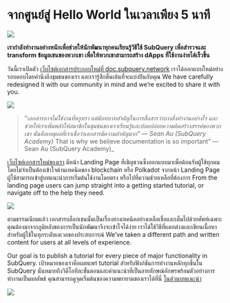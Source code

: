 # จากศูนย์สู่ Hello World ในเวลาเพียง 5 นาที

![](https://miro.medium.com/max/1400/1*g51P_PPoseNqEfCBgvpXXA.png)

**เรากำลังทำงานอย่างหนักเพื่อช่วยให้นักพัฒนาทุกคนเรียนรู้วิธีใช้ SubQuery เพื่อสำรวจและ transform ข้อมูลเชนของพวกเขา เพื่อให้พวกเขาสามารถสร้าง dApps ที่ใช้งานง่ายได้เร็วขึ้น**

วันนี้เราเปิดตัว [เว็บไซต์เอกสารประกอบใหม่ที่ doc.subquery.network](https://doc.subquery.network/) เราได้ออกแบบใหม่อย่างรอบคอบโดยคำนึงถึงชุมชนของเรา และเรารู้สึกตื่นเต้นที่จะแบ่งปันกับคุณ We have carefully redesigned it with our community in mind and we’re excited to share it with you.

![](https://miro.medium.com/max/1200/1*snyFSjyQ9q116bmIcaVfsQ.gif)

> _“_เอกสารอาจไม่ใช่งานที่หรูหรา แต่มีบทบาทสำคัญในการสื่อสารว่าบางสิ่งทำงานอย่างไร และช่วยให้เราเพิ่มพลังให้สมาชิกในชุมชนของเราเรียนรู้และปลดปล่อยความคิดสร้างสรรค์ของพวกเขา นั่นคือเหตุผลที่เราเชื่อว่าเอกสารมีความสำคัญมาก_” — Sean Au (SubQuery Academy)_ That is why we believe documentation is so important</em>” — Sean Au (SubQuery Academy)_

[เว็บไซต์เอกสารใหม่ของเรา](https://doc.subquery.network/) มีหน้า Landing Page ที่เชิญชวนซึ่งออกแบบมาเพื่อต้อนรับผู้ใช้ทุกคน โดยไม่จำเป็นต้องเข้าใจด้านเทคนิคของ blockchain หรือ Polkadot จากหน้า Landing Page ผู้ใช้สามารถเข้าสู่บทแนะนำการเริ่มต้นใช้งานโดยตรง หรือไปที่ความช่วยเหลือที่ต้องการ From the landing page users can jump straight into a getting started tutorial, or navigate off to the help they need.


![](https://miro.medium.com/max/1400/1*obZau98aya3Ohtc43DAuEw.png)

ตามธรรมเนียมแล้ว เอกสารบล็อกเชนนั้นเป็นเรื่องทางเทคนิคอย่างเหลือเชื่อและเต็มไปด้วยศัพท์เฉพาะ คุณต้องมาจากภูมิหลังของการเป็นนักพัฒนาจึงจะเข้าใจได้ง่าย เราได้ใช้วิธีที่แตกต่างและเขียนเนื้อหาสำหรับผู้ใช้ในทุกระดับเลเวลของประสบการณ์ We’ve taken a different path and written content for users at all levels of experience.

Our goal is to publish a tutorial for every piece of major functionality in SubQuery. เป้าหมายของเราคือเผยแพร่ tutorial สำหรับฟังก์ชันการทำงานหลักทุกชิ้นใน SubQuery นั่นหมายถึงวิดีโอทีละขั้นตอนและคำแนะนำที่เป็นลายลักษณ์อักษรพร้อมตัวอย่างการทำงานเป็นผลลัพธ์ คุณสามารถดูจุดเริ่มต้นของความพยายามของเราได้ที่นี่ [ในส่วนบทแนะนำ](https://doc.subquery.network/tutorials_examples/howto.html)

![](https://miro.medium.com/max/1200/1*nxy4aDTaQ0EMGudm0QW09g.gif)